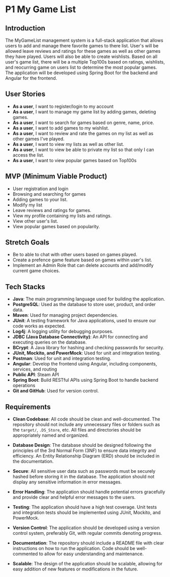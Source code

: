 # P1 My Game List

## Introduction


The MyGameList management system is a full-stack application that allows users to add and manage there favorite games to there list. User's will be allowed leave reviews and ratings for these games as well as other games they have played. Users will also be able to create wishlists. Based on all user's game list, there will be a multiple Top100s based on ratings, wishlists, and reocurring game on users list to determine the most popular games. The application will be developed using Spring Boot for the backend and Angular for the frontend.


## User Stories

- **As a user**, I want to register/login to my account
- **As a user**, I want to manage my game list by adding games, deleting games.
- **As a user**, I want to search for games based on genre, name, price.
- **As a user**, I want to add games to my wishlist. 
- **As a user**, I want to review and rate the games on my list as well as other games I've played. 
- **As a user**, I want to view my lists as well as other list. 
- **As a user**, I want to view be able to private my list so that only I can access the list. 
- **As a user**, I want to view popular games based on Top100s


## MVP (Minimum Viable Product)

- User registration and login
- Browsing and searching for games
- Adding games to your list. 
- Modify my list
- Leave reviews and ratings for games. 
- View my profile containing my lists and ratings. 
- View other user's list.
- View popular games based on popularity. 

## Stretch Goals

- Be to able to chat with other users based on games played. 
- Create a prefence game feature based on games within user's list.
- Implement an Admin Role that can delete accounts and add/modify current game choices. 

## Tech Stacks

- **Java**: The main programming language used for building the application.
- **PostgreSQL**: Used as the database to store user, product, and order data.
- **Maven**: Used for managing project dependencies.
- **JUnit**: A testing framework for Java applications, used to ensure our code works as expected.
- **Log4j**: A logging utility for debugging purposes.
- **JDBC (Java Database Connectivity)**: An API for connecting and executing queries on the database.
- **BCrypt**: A Java library for hashing and checking passwords for security.
- **JUnit, Mockito, and PowerMock**: Used for unit and integration testing.
- **Postman**: Used for unit and integration testing.
- **Angular**: Develop the frontend using Angular, including components, services, and routing
- **Public API**: Steam API
- **Spring Boot**: Build RESTful APIs using Spring Boot to handle backend operations
- **Git and GitHub**: Used for version control.

## Requirements

- **Clean Codebase**: All code should be clean and well-documented. The repository should not include any unnecessary files or folders such as the `target/`, `.DS_Store`, etc. All files and directories should be appropriately named and organized.

- **Database Design**: The database should be designed following the principles of the 3rd Normal Form (3NF) to ensure data integrity and efficiency. An Entity Relationship Diagram (ERD) should be included in the documentation.

- **Secure**: All sensitive user data such as passwords must be securely hashed before storing it in the database. The application should not display any sensitive information in error messages.

- **Error Handling**: The application should handle potential errors gracefully and provide clear and helpful error messages to the users.

- **Testing**: The application should have a high test coverage. Unit tests and integration tests should be implemented using JUnit, Mockito, and PowerMock.

- **Version Control**: The application should be developed using a version control system, preferably Git, with regular commits denoting progress.

- **Documentation**: The repository should include a README file with clear instructions on how to run the application. Code should be well-commented to allow for easy understanding and maintenance.

- **Scalable**: The design of the application should be scalable, allowing for easy addition of new features or modifications in the future.
